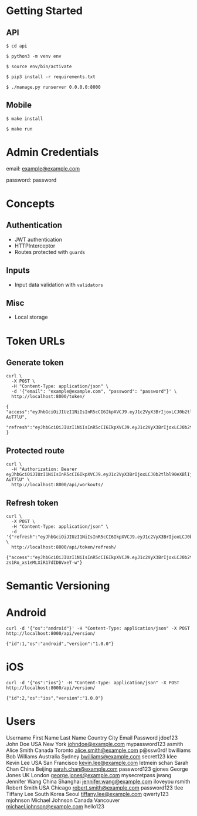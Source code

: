 # Getting Started

## API

`$ cd api`

`$ python3 -m venv env`

`$ source env/bin/activate`

`$ pip3 install -r requirements.txt`

`$ ./manage.py runserver 0.0.0.0:8000`

## Mobile

`$ make install`

`$ make run`

# Admin Credentials

email: example@example.com

password: password

# Concepts

## Authentication

- JWT authentication
- HTTPInterceptor
- Routes protected with `guards`

## Inputs

- Input data validation with `validators`

## Misc

- Local storage

# Token URLs

## Generate token
```
curl \ 
  -X POST \   
  -H "Content-Type: application/json" \   
  -d '{"email": "example@example.com", "password": "password"}' \   
  http://localhost:8000/token/
```
```
{
"access":"eyJhbGciOiJIUzI1NiIsInR5cCI6IkpXVCJ9.eyJ1c2VyX3BrIjoxLCJ0b2tlbl90eXBlIjoiYWNjZXNzIiwiY29sZF9zdHVmZiI6IuKYgyIsImV4cCI6MTIzNDU2LCJqdGkiOiJmZDJmOWQ1ZTFhN2M0MmU4OTQ5MzVlMzYyYmNhOGJjYSJ9.NHlztMGER7UADHZJlxNG0WSi22a2KaYSfd1S-AuT7lU",
  "refresh":"eyJhbGciOiJIUzI1NiIsInR5cCI6IkpXVCJ9.eyJ1c2VyX3BrIjoxLCJ0b2tlbl90eXBlIjoicmVmcmVzaCIsImNvbGRfc3R1ZmYiOiLimIMiLCJleHAiOjIzNDU2NywianRpIjoiZGUxMmY0ZTY3MDY4NDI3ODg5ZjE1YWMyNzcwZGEwNTEifQ.aEoAYkSJjoWH1boshQAaTkf8G3yn0kapko6HFRt7Rh4"
}
```

## Protected route
```
curl \
  -H "Authorization: Bearer eyJhbGciOiJIUzI1NiIsInR5cCI6IkpXVCJ9.eyJ1c2VyX3BrIjoxLCJ0b2tlbl90eXBlIjoiYWNjZXNzIiwiY29sZF9zdHVmZiI6IuKYgyIsImV4cCI6MTIzNDU2LCJqdGkiOiJmZDJmOWQ1ZTFhN2M0MmU4OTQ5MzVlMzYyYmNhOGJjYSJ9.NHlztMGER7UADHZJlxNG0WSi22a2KaYSfd1S-AuT7lU" \
  http://localhost:8000/api/workouts/
```

## Refresh token
```
curl \
  -X POST \
  -H "Content-Type: application/json" \
  -d '{"refresh":"eyJhbGciOiJIUzI1NiIsInR5cCI6IkpXVCJ9.eyJ1c2VyX3BrIjoxLCJ0b2tlbl90eXBlIjoicmVmcmVzaCIsImNvbGRfc3R1ZmYiOiLimIMiLCJleHAiOjIzNDU2NywianRpIjoiZGUxMmY0ZTY3MDY4NDI3ODg5ZjE1YWMyNzcwZGEwNTEifQ.aEoAYkSJjoWH1boshQAaTkf8G3yn0kapko6HFRt7Rh4"}' \
  http://localhost:8000/api/token/refresh/
```

```
{"access":"eyJhbGciOiJIUzI1NiIsInR5cCI6IkpXVCJ9.eyJ1c2VyX3BrIjoxLCJ0b2tlbl90eXBlIjoiYWNjZXNzIiwiY29sZF9zdHVmZiI6IuKYgyIsImV4cCI6MTIzNTY3LCJqdGkiOiJjNzE4ZTVkNjgzZWQ0NTQyYTU0NWJkM2VmMGI0ZGQ0ZSJ9.ekxRxgb9OKmHkfy-zs1Ro_xs1eMLXiR17dIDBVxeT-w"}
```

# Semantic Versioning

# Android

`curl -d '{"os":"android"}' -H "Content-Type: application/json" -X POST http://localhost:8000/api/version/`

`{"id":1,"os":"android","version":"1.0.0"}`

# iOS

`curl -d '{"os":"ios"}' -H "Content-Type: application/json" -X POST http://localhost:8000/api/version/`

`{"id":2,"os":"ios","version":"1.0.0"}`

# Users

Username	First Name	Last Name	Country	City	Email	Password
jdoe123	John	Doe	USA	New York	johndoe@example.com	mypassword123
asmith	Alice	Smith	Canada	Toronto	alice.smith@example.com	p@ssw0rd!
bwilliams	Bob	Williams	Australia	Sydney	bwilliams@example.com	secret123
klee	Kevin	Lee	USA	San Francisco	kevin.lee@example.com	letmein
schan	Sarah	Chan	China	Beijing	sarah.chan@example.com	password123
gjones	George	Jones	UK	London	george.jones@example.com	mysecretpass
jwang	Jennifer	Wang	China	Shanghai	jennifer.wang@example.com	iloveyou
rsmith	Robert	Smith	USA	Chicago	robert.smith@example.com	password123
tlee	Tiffany	Lee	South Korea	Seoul	tiffany.lee@example.com	qwerty123
mjohnson	Michael	Johnson	Canada	Vancouver	michael.johnson@example.com	hello123